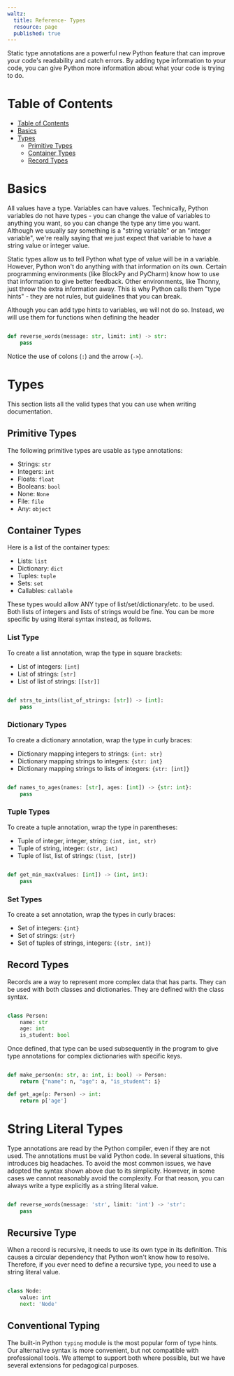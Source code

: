 ```yaml
---
waltz:
  title: Reference- Types
  resource: page
  published: true
---
```

Static type annotations are a powerful new Python feature that can improve
your code's readability and catch errors. By adding type information to your
code, you can give Python more information about what your code is trying to
do.

# Table of Contents

  * [Table of Contents](#table-of-contents)
  * [Basics](#basics)
  * [Types](#types)
    * [Primitive Types](#primitive-types)
    * [Container Types](#container-types)
    * [Record Types](#record-types)

# Basics

All values have a type. Variables can have values. Technically, Python
variables do not have types - you can change the value of variables to
anything you want, so you can change the type any time you want. Although we
usually say something is a "string variable" or an "integer variable", we're
really saying that we just expect that variable to have a string value or
integer value.

Static types allow us to tell Python what type of value will be in a variable.
However, Python won't do anything with that information on its own. Certain
programming environments (like BlockPy and PyCharm) know how to use that
information to give better feedback. Other environments, like Thonny, just
throw the extra information away. This is why Python calls them "type hints" -
they are not rules, but guidelines that you can break.

Although you can add type hints to variables, we will not do so. Instead, we
will use them for functions when defining the header

```python

def reverse_words(message: str, limit: int) -> str:
    pass

```

Notice the use of colons (`:`) and the arrow (`->`).

# Types

This section lists all the valid types that you can use when writing
documentation.

## Primitive Types

The following primitive types are usable as type annotations:

  * Strings: `str`
  * Integers: `int`
  * Floats: `float`
  * Booleans: `bool`
  * None: `None`
  * File: `file`
  * Any: `object`

## Container Types

Here is a list of the container types:

  * Lists: `list`
  * Dictionary: `dict`
  * Tuples: `tuple`
  * Sets: `set`
  * Callables: `callable`

These types would allow ANY type of list/set/dictionary/etc. to be used. Both
lists of integers and lists of strings would be fine. You can be more specific
by using literal syntax instead, as follows.

### List Type

To create a list annotation, wrap the type in square brackets:

  * List of integers: `[int]`
  * List of strings: `[str]`
  * List of list of strings: `[[str]]`

```python

def strs_to_ints(list_of_strings: [str]) -> [int]:
    pass

```

### Dictionary Types

To create a dictionary annotation, wrap the type in curly braces:

  * Dictionary mapping integers to strings: `{int: str}`
  * Dictionary mapping strings to integers: `{str: int}`
  * Dictionary mapping strings to lists of integers: `{str: [int]}`

```python

def names_to_ages(names: [str], ages: [int]) -> {str: int}:
    pass

```

### Tuple Types

To create a tuple annotation, wrap the type in parentheses:

  * Tuple of integer, integer, string: `(int, int, str)`
  * Tuple of string, integer: `(str, int)`
  * Tuple of list, list of strings: `(list, [str])`

```python

def get_min_max(values: [int]) -> (int, int):
    pass

```

### Set Types

To create a set annotation, wrap the types in curly braces:

  * Set of integers: `{int}`
  * Set of strings: `{str}`
  * Set of tuples of strings, integers: `{(str, int)}`

## Record Types

Records are a way to represent more complex data that has parts. They can be
used with both classes and dictionaries. They are defined with the class
syntax.

```python

class Person:
    name: str
    age: int
    is_student: bool

```

Once defined, that type can be used subsequently in the program to give type
annotations for complex dictionaries with specific keys.

```python

def make_person(n: str, a: int, i: bool) -> Person:
    return {"name": n, "age": a, "is_student": i}

def get_age(p: Person) -> int:
    return p['age']

```

# String Literal Types

Type annotations are read by the Python compiler, even if they are not used.
The annotations must be valid Python code. In several situations, this
introduces big headaches. To avoid the most common issues, we have adopted the
syntax shown above due to its simplicity. However, in some cases we cannot
reasonably avoid the complexity. For that reason, you can always write a type
explicitly as a string literal value.

```python

def reverse_words(message: 'str', limit: 'int') -> 'str':
    pass

```

## Recursive Type

When a record is recursive, it needs to use its own type in its definition.
This causes a circular dependency that Python won't know how to resolve.
Therefore, if you ever need to define a recursive type, you need to use a
string literal value.

```python

class Node:
    value: int
    next: 'Node'

```

## Conventional Typing

The built-in Python `typing` module is the most popular form of type hints.
Our alternative syntax is more convenient, but not compatible with
professional tools. We attempt to support both where possible, but we have
several extensions for pedagogical purposes.